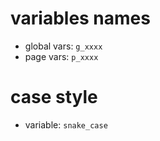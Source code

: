 # variables names
- global vars: `g_xxxx`
- page vars: `p_xxxx`

# case style
- variable: `snake_case`
